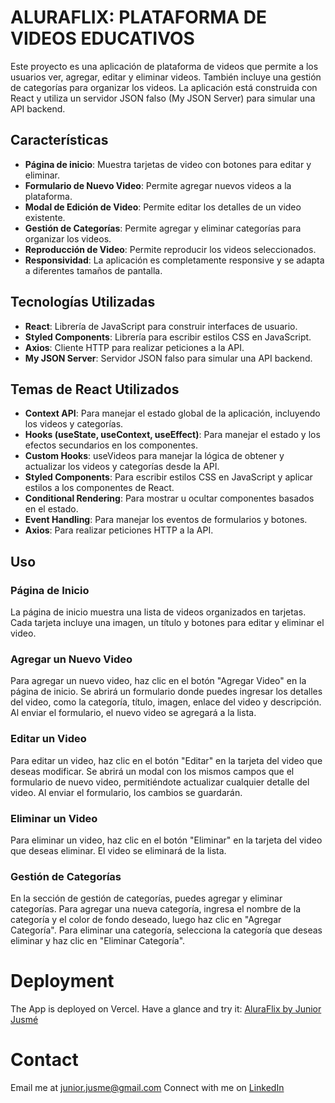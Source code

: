 # ALURAFLIX: PLATAFORMA DE VIDEOS EDUCATIVOS

Este proyecto es una aplicación de plataforma de videos que permite a los usuarios ver, agregar, editar y eliminar videos. También incluye una gestión de categorías para organizar los videos. La aplicación está construida con React y utiliza un servidor JSON falso (My JSON Server) para simular una API backend.

## Características

- **Página de inicio**: Muestra tarjetas de video con botones para editar y eliminar.
- **Formulario de Nuevo Video**: Permite agregar nuevos videos a la plataforma.
- **Modal de Edición de Video**: Permite editar los detalles de un video existente.
- **Gestión de Categorías**: Permite agregar y eliminar categorías para organizar los videos.
- **Reproducción de Video**: Permite reproducir los videos seleccionados.
- **Responsividad**: La aplicación es completamente responsive y se adapta a diferentes tamaños de pantalla.

## Tecnologías Utilizadas

- **React**: Librería de JavaScript para construir interfaces de usuario.
- **Styled Components**: Librería para escribir estilos CSS en JavaScript.
- **Axios**: Cliente HTTP para realizar peticiones a la API.
- **My JSON Server**: Servidor JSON falso para simular una API backend.

## Temas de React Utilizados

- **Context API**: Para manejar el estado global de la aplicación, incluyendo los videos y categorías.
- **Hooks (useState, useContext, useEffect)**: Para manejar el estado y los efectos secundarios en los componentes.
- **Custom Hooks**: useVideos para manejar la lógica de obtener y actualizar los videos y categorías desde la API.
- **Styled Components**: Para escribir estilos CSS en JavaScript y aplicar estilos a los componentes de React.
- **Conditional Rendering**: Para mostrar u ocultar componentes basados en el estado.
- **Event Handling**: Para manejar los eventos de formularios y botones.
- **Axios**: Para realizar peticiones HTTP a la API.

## Uso

### Página de Inicio

La página de inicio muestra una lista de videos organizados en tarjetas. Cada tarjeta incluye una imagen, un título y botones para editar y eliminar el video.

### Agregar un Nuevo Video

Para agregar un nuevo video, haz clic en el botón "Agregar Video" en la página de inicio. Se abrirá un formulario donde puedes ingresar los detalles del video, como la categoría, título, imagen, enlace del video y descripción. Al enviar el formulario, el nuevo video se agregará a la lista.

### Editar un Video

Para editar un video, haz clic en el botón "Editar" en la tarjeta del video que deseas modificar. Se abrirá un modal con los mismos campos que el formulario de nuevo video, permitiéndote actualizar cualquier detalle del video. Al enviar el formulario, los cambios se guardarán.

### Eliminar un Video

Para eliminar un video, haz clic en el botón "Eliminar" en la tarjeta del video que deseas eliminar. El video se eliminará de la lista.

### Gestión de Categorías

En la sección de gestión de categorías, puedes agregar y eliminar categorías. Para agregar una nueva categoría, ingresa el nombre de la categoría y el color de fondo deseado, luego haz clic en "Agregar Categoría". Para eliminar una categoría, selecciona la categoría que deseas eliminar y haz clic en "Eliminar Categoría".

# Deployment

The App is deployed on Vercel. Have a glance and try it: [AluraFlix by Junior Jusmé](https://challenge-aluraflix-nine.vercel.app/)

# Contact

Email me at [junior.jusme@gmail.com](mailto:junior.jusme@gmail.com)
Connect with me on [LinkedIn](https://www.linkedin.com/in/junior-jusm%C3%A9-2b783012a/)
